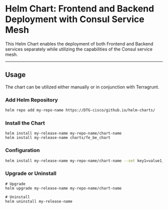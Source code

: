 # Helm Chart: Frontend and Backend Deployment with Consul Service Mesh

This Helm Chart enables the deployment of both Frontend and Backend services separately while utilizing the capabilities of the Consul service mesh.

-------------------------------------
## Usage
The chart can be utilized either manually or in conjunction with Terragrunt.

### Add Helm Repository
```bash
helm repo add my-repo-name https://DTG-cisco/github.io/helm-charts/
```

### Install the Chart
```shell
helm install my-release-name my-repo-name/chart-name
helm install my-release-name charts/fe_be_chart
```

### Configuration
```bash
helm install my-release-name my-repo-name/chart-name --set key1=value1,key2=value2
```

### Upgrade or Uninstall
```shell
# Upgrade
helm upgrade my-release-name my-repo-name/chart-name

# Uninstall
helm uninstall my-release-name
```